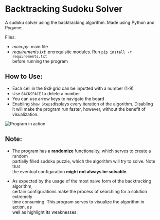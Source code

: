 # Backtracking Sudoku Solver
A sudoku solver using the backtracking algorithm. Made using Python and Pygame.

Files:
- *main.py*: main file
- *requirements.txt*: prerequisite modules. Run `pip install -r requirements.txt`<br> before running the program

## How to Use:
- Each cell in the 9x9 grid can be inputted with a number (1-9)
- Use `BACKSPACE` to delete a number
- You can use arrow keys to navigate the board
- Enabling `Show Steps`displays every iteration of the algorithm. Disabling<br> it will make the program run faster, however, without the benefit of visualization.

![Program in action](https://i.ibb.co/4fvFSg8/ezgif-com-gif-maker.gif)

## Note:
- The program has a **randomize** functionality, which serves to create a random <br>partially filled sudoku puzzle, which the algorithm will try to solve. Note that<br> the eventual configuration **might not always be solvable**.

- As expected by the usage of the most naive form of the backtracking algorithm, <br> certain configurations make the process of searching for a solution extremely <br> time consuming. This program serves to visualize the algorithm in action, as <br> well as highlight its weaknesses.


